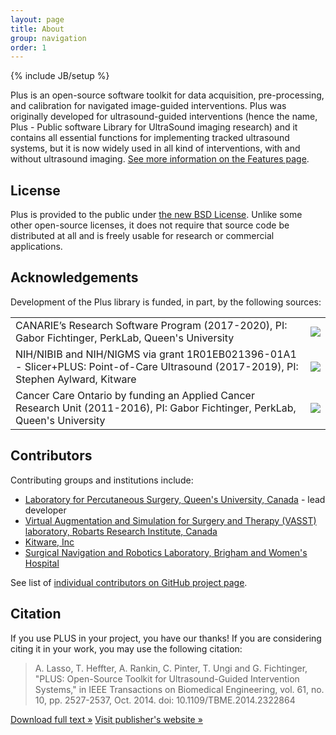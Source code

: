 ```yaml
---
layout: page
title: About
group: navigation
order: 1
---
```

{% include JB/setup %}

Plus is an open-source software toolkit for data acquisition, pre-processing, and calibration for navigated image-guided interventions. Plus was originally developed for ultrasound-guided interventions (hence the name, Plus - Public software Library for UltraSound imaging research) and it contains all essential functions for implementing tracked ultrasound systems, but it is now widely used in all kind of interventions, with and without ultrasound imaging. [See more information on the Features page](features.md).

License
-------

Plus is provided to the public under [the new BSD License](http://www.opensource.org/licenses/BSD-3-Clause). Unlike some other open-source licenses, it does not require that source code be distributed at all and is freely usable for research or commercial applications.

Acknowledgements
----------------

Development of the Plus library is funded, in part, by the following sources:

<table>
  <tbody>
    <tr>
      <td> CANARIE’s Research Software Program (2017-2020), PI: Gabor Fichtinger, PerkLab, Queen's University </td>
      <td> <img src="{{ site.url }}/assets/images/CANARIE.jpg" /> </td>
    </tr>
    <tr>
      <td> NIH/NIBIB and NIH/NIGMS via grant 1R01EB021396-01A1 - Slicer+PLUS: Point-of-Care Ultrasound (2017-2019), PI: Stephen Aylward, Kitware </td>
      <td> <img src="{{ site.url }}/assets/images/NIH_Logo.gif" /> </td>
    </tr>
    <tr>
      <td> Cancer Care Ontario by funding an Applied Cancer Research Unit (2011-2016), PI: Gabor Fichtinger, PerkLab, Queen's University </td>
      <td> <img src="{{ site.url }}/assets/images/LogoCcoSmall.png" /> </td>
    </tr>
  </tbody>
</table>

Contributors
------------

Contributing groups and institutions include:
* [Laboratory for Percutaneous Surgery, Queen's University, Canada](http://perk.cs.queensu.ca) - lead developer
* [Virtual Augmentation and Simulation for Surgery and Therapy (VASST) laboratory, Robarts Research Institute, Canada](http://www.imaging.robarts.ca/petergrp/Research)
* [Kitware, Inc](https://www.kitware.com)
* [Surgical Navigation and Robotics Laboratory, Brigham and Women's Hospital](http://snr.spl.harvard.edu)

See list of [individual contributors on GitHub project page](https://github.com/PlusToolkit/PlusLib/graphs/contributors).

Citation
--------

If you use PLUS in your project, you have our thanks! If you are considering citing it in your work, you may use the following citation:

> A. Lasso, T. Heffter, A. Rankin, C. Pinter, T. Ungi and G. Fichtinger, "PLUS: Open-Source Toolkit for Ultrasound-Guided Intervention Systems," in IEEE Transactions on Biomedical Engineering, vol. 61, no. 10, pp. 2527-2537, Oct. 2014. doi: 10.1109/TBME.2014.2322864

<p><a class="btn" href="http://perk.cs.queensu.ca/sites/perkd7.cs.queensu.ca/files/Lasso2014a-manuscript.pdf">Download full text &raquo;</a>
<a class="btn" href="http://ieeexplore.ieee.org/abstract/document/6813647/">Visit publisher's website &raquo;</a></p>
